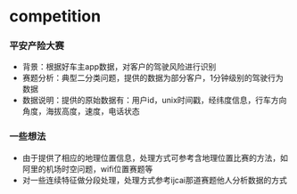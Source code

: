 # competition

### 平安产险大赛
+ 背景：根据好车主app数据，对客户的驾驶风险进行识别
+ 赛题分析：典型二分类问题，提供的数据为部分客户，1分钟级别的驾驶行为数据
+ 数据说明：提供的原始数据有：用户id，unix时间戳，经纬度信息，行车方向角度，海拔高度，速度，电话状态

### 一些想法
+ 由于提供了相应的地理位置信息，处理方式可参考含地理位置比赛的方法，如阿里的机场时空问题，wifi位置赛题等
+ 对一些连续特征做分段处理，处理方式参考ijcai那道赛题他人分析数据的方式


